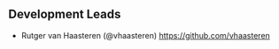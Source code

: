 Development Leads
-----------------

* Rutger van Haasteren (@vhaasteren) <https://github.com/vhaasteren>


